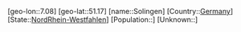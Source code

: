 ﻿---
location: [51.17,7.08]
type: City
tags:
- geo/City


SpocWebEntityId: 34350
isDeleted: false
confidential: public

---
[geo-lon::7.08]
[geo-lat::51.17]
[name::Solingen]
[Country::[Germany](geo/Continent/Europe/Germany.md)]
[State::[NordRhein-Westfahlen](NordRhein-Westfahlen)]
[Population::]
[Unknown::]

